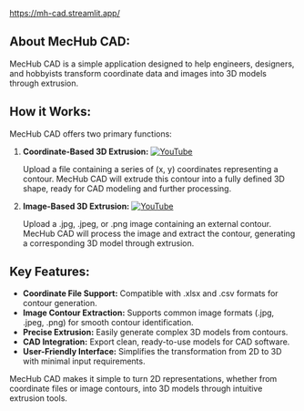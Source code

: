https://mh-cad.streamlit.app/

## About MecHub CAD:

MecHub CAD is a simple application designed to help engineers, designers, and hobbyists transform coordinate data and images into 3D models through extrusion.

## How it Works:

MecHub CAD offers two primary functions:

1. **Coordinate-Based 3D Extrusion:**
   [![YouTube](https://img.shields.io/badge/YouTube-FF0000?style=for-the-badge&logo=youtube&logoColor=white)](https://youtu.be/SMm36mVPtyY)
   
   Upload a file containing a series of (x, y) coordinates representing a contour. MecHub CAD will extrude this contour into a fully defined 3D shape, ready for CAD modeling and further processing.

3. **Image-Based 3D Extrusion:**
   [![YouTube](https://img.shields.io/badge/YouTube-FF0000?style=for-the-badge&logo=youtube&logoColor=white)](https://youtu.be/oMfN20RiWQQ)
   
   Upload a .jpg, .jpeg, or .png image containing an external contour. MecHub CAD will process the image and extract the contour, generating a corresponding 3D model through extrusion.

## Key Features:

- **Coordinate File Support:** Compatible with .xlsx and .csv formats for contour generation.
- **Image Contour Extraction:** Supports common image formats (.jpg, .jpeg, .png) for smooth contour identification.
- **Precise Extrusion:** Easily generate complex 3D models from contours.
- **CAD Integration:** Export clean, ready-to-use models for CAD software.
- **User-Friendly Interface:** Simplifies the transformation from 2D to 3D with minimal input requirements.

MecHub CAD makes it simple to turn 2D representations, whether from coordinate files or image contours, into 3D models through intuitive extrusion tools.

